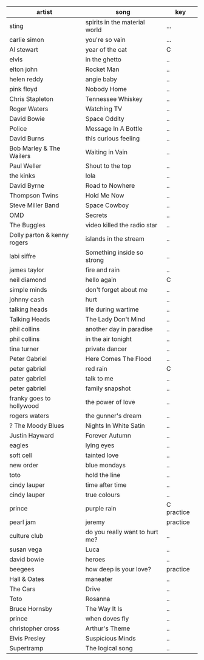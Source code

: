 | artist | song | key |
--------|------|-----
sting | spirits in the material world | ...
carlie simon | you're so vain | ...
Al stewart | year of the cat | C 
elvis | in the ghetto | ..
elton john | Rocket Man | ..
helen reddy | angie baby | ..
pink floyd |  Nobody Home | ..
Chris Stapleton | Tennessee Whiskey | ..
Roger Waters | Watching TV | ..
David Bowie | Space Oddity | ..
Police | Message In A Bottle | ..
David Burns | this curious feeling | ..
Bob Marley & The Wailers | Waiting in Vain | ..
Paul Weller | Shout to the top | ..
the kinks | lola | ..
David Byrne | Road to Nowhere | .. 
Thompson Twins | Hold Me Now | ..
Steve Miller Band | Space Cowboy | ..
OMD | Secrets | ..
The Buggles | video killed the radio star | ..
Dolly parton & kenny rogers | islands in the stream | ..
labi siffre | Something inside so strong | ..
james taylor | fire and rain | ..
neil diamond | hello again | C 
simple minds | don't forget about me | ..
johnny cash | hurt | ..
talking heads | life during wartime | ..
Talking Heads | The Lady Don't Mind | .. 
phil collins | another day in paradise | ..
phil collins | in the air tonight | ..
tina turner | private dancer | ..
Peter Gabriel | Here Comes The Flood | ..
peter gabriel | red rain | C
pater gabriel | talk to me | ..
peter gabriel | family snapshot | ..
franky goes to hollywood | the power of love | ..
rogers waters | the gunner's dream | ..
? The Moody Blues | Nights In White Satin | ..
Justin Hayward | Forever Autumn | ..
eagles | lying eyes | ..
soft cell | tainted love | ..
new order | blue mondays | ..
toto | hold the line | ..
cindy lauper | time after time | ..
cindy lauper | true colours | ..
prince | purple rain | C practice
pearl jam | jeremy | practice
culture club | do you really want to hurt me? | ..
susan vega | Luca | ..
david bowie | heroes | ..
beegees | how deep is your love? | practice
Hall & Oates | maneater | ..
The Cars | Drive | ..
Toto | Rosanna | ..
Bruce Hornsby | The Way It Is | ..
prince | when doves fly | ..
christopher cross | Arthur's Theme | ..
Elvis Presley | Suspicious Minds | ..
Supertramp | The logical song |..
